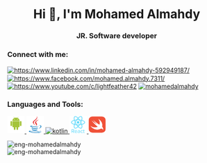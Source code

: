<h1 align="center">Hi 👋, I'm Mohamed Almahdy</h1>
<h3 align="center">JR. Software developer</h3>

<h3 align="left">Connect with me:</h3>
<p align="left">
<a href="https://linkedin.com/in/https://www.linkedin.com/in/mohamed-almahdy-592949187/" target="blank"><img align="center" src="https://raw.githubusercontent.com/rahuldkjain/github-profile-readme-generator/master/src/images/icons/Social/linked-in-alt.svg" alt="https://www.linkedin.com/in/mohamed-almahdy-592949187/" height="30" width="40" /></a>
<a href="https://fb.com/https://www.facebook.com/mohamed.almahdy.7311/" target="blank"><img align="center" src="https://raw.githubusercontent.com/rahuldkjain/github-profile-readme-generator/master/src/images/icons/Social/facebook.svg" alt="https://www.facebook.com/mohamed.almahdy.7311/" height="30" width="40" /></a>
<a href="https://www.youtube.com/c/https://www.youtube.com/c/lightfeather42" target="blank"><img align="center" src="https://raw.githubusercontent.com/rahuldkjain/github-profile-readme-generator/master/src/images/icons/Social/youtube.svg" alt="https://www.youtube.com/c/lightfeather42" height="30" width="40" /></a>
<a href="https://codeforces.com/profile/mohamedalmahdy" target="blank"><img align="center" src="https://raw.githubusercontent.com/rahuldkjain/github-profile-readme-generator/master/src/images/icons/Social/codeforces.svg" alt="mohamedalmahdy" height="30" width="40" /></a>
</p>

<h3 align="left">Languages and Tools:</h3>
<p align="left"> <a href="https://developer.android.com" target="_blank" rel="noreferrer"> <img src="https://raw.githubusercontent.com/devicons/devicon/master/icons/android/android-original-wordmark.svg" alt="android" width="40" height="40"/> </a> <a href="https://www.java.com" target="_blank" rel="noreferrer"> <img src="https://raw.githubusercontent.com/devicons/devicon/master/icons/java/java-original.svg" alt="java" width="40" height="40"/> </a> <a href="https://kotlinlang.org" target="_blank" rel="noreferrer"> <img src="https://www.vectorlogo.zone/logos/kotlinlang/kotlinlang-icon.svg" alt="kotlin" width="40" height="40"/> </a> <a href="https://reactjs.org/" target="_blank" rel="noreferrer"> <img src="https://raw.githubusercontent.com/devicons/devicon/master/icons/react/react-original-wordmark.svg" alt="react" width="40" height="40"/> </a> <a href="https://developer.apple.com/swift/" target="_blank" rel="noreferrer"> <img src="https://raw.githubusercontent.com/devicons/devicon/master/icons/swift/swift-original.svg" alt="swift" width="40" height="40"/> </a> </p>

<p><img style="display:block;"align="left" src="https://github-readme-stats.vercel.app/api/top-langs?username=eng-mohamedalmahdy&show_icons=true&locale=en&layout=compact&theme=radical" alt="eng-mohamedalmahdy" /></p>


<p>&nbsp;<img  style="display:block;" align="center" src="https://github-readme-stats.vercel.app/api?username=eng-mohamedalmahdy&show_icons=true&locale=en&theme=radical" alt="eng-mohamedalmahdy" /></p>

